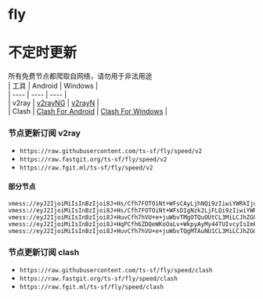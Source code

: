 # fly
# 不定时更新
所有免费节点都爬取自网络，请勿用于非法用途  
|  工具  | Android  | Windows  |  
|  ----  | ----   | ----  |  
| v2ray  | [v2rayNG](https://github.com/2dust/v2rayNG/releases) | [v2rayN](https://github.com/2dust/v2rayN/releases) |  
| Clash  | [Clash For Android](https://github.com/Kr328/ClashForAndroid/releases) | [Clash For Windows](https://github.com/Fndroid/clash_for_windows_pkg/releases) | 
  
### 节点更新订阅  v2ray
- `https://raw.githubusercontent.com/ts-sf/fly/speed/v2`  
- `https://raw.fastgit.org/ts-sf/fly/speed/v2`  
- `https://raw.fgit.ml/ts-sf/fly/speed/v2`  
#### 部分节点  
``` 
vmess://eyJ2IjoiMiIsInBzIjoi8J+Hs/Cfh7FOTOiNt+WFsCAyLjhNQi9zIiwiYWRkIjoiMTU0LjkyLjkuNTAiLCJwb3J0IjoiODAiLCJpZCI6ImRkNDFiNWNiLWI3MmUtNGE4Yy1jNzVhLTNlY2M5MjhkNmViMyIsImFpZCI6IjAiLCJzY3kiOiJhdXRvIiwibmV0Ijoid3MiLCJ0eXBlIjoibm9uZSIsImhvc3QiOiJlY2MudnRjc3MudG9wIiwicGF0aCI6Ii9ibHVlIiwidGxzIjoiIiwic25pIjoiIiwidGVzdF9uYW1lIjoiTkzojbflhbAifQ==
vmess://eyJ2IjoiMiIsInBzIjoi8J+Hs/Cfh7FOTOiNt+WFsDIgNzk2LjFLQi9zIiwiYWRkIjoiMTU2LjI0OS4xOC4xNjMiLCJwb3J0IjoiNDIyOTIiLCJpZCI6IjQxODA0OGFmLWEyOTMtNGI5OS05YjBjLTk4Y2EzNTgwZGQyNCIsImFpZCI6IjY0Iiwic2N5IjoiYXV0byIsIm5ldCI6InRjcCIsInR5cGUiOiJub25lIiwiaG9zdCI6ImVjYy52dGNzcy50b3AiLCJwYXRoIjoiL2JsdWUiLCJ0bHMiOiIiLCJzbmkiOiIiLCJ0ZXN0X25hbWUiOiJOTOiNt+WFsDIifQ==
vmess://eyJ2IjoiMiIsInBzIjoi8J+HuvCfh7hVU+e+juWbvTMgOTQuOUtCL3MiLCJhZGQiOiJuczEudjItdmlwLmZ1biIsInBvcnQiOiI4MCIsImlkIjoiOGFiZTk0OTYtNWUyNC00ZTQ5LWI1NjYtZGNmODYxMTYwMTdkIiwiYWlkIjoiMCIsInNjeSI6ImF1dG8iLCJuZXQiOiJ3cyIsInR5cGUiOiJub25lIiwiaG9zdCI6ImRlNS5pcnRlaC5mdW4iLCJwYXRoIjoiL2k5OUxndlNhc2xic1BMTFFRN2o2WiIsInRscyI6IiIsInNuaSI6IiIsInRlc3RfbmFtZSI6IlVT576O5Zu9MyJ9
vmess://eyJ2IjoiMiIsInBzIjoi8J+HqPCfh6ZDQeWKoOaLv+WkpyAyMy44TUIvcyIsImFkZCI6ImVsZXBoYW50LnNob3BpbmdsaXN0LmlyIiwicG9ydCI6IjgwIiwiaWQiOiJmYTZhZWIxNS05OTZhLTQyMTAtYjI2Ny1lMzRmNWUzNzcyYmYiLCJhaWQiOiIwIiwic2N5IjoiYXV0byIsIm5ldCI6InRjcCIsInR5cGUiOiJodHRwIiwiaG9zdCI6InZhcnplc2gzLmNvbSIsInBhdGgiOiIvIiwidGxzIjoiIiwic25pIjoiIiwidGVzdF9uYW1lIjoiQ0HliqDmi7/lpKcifQ==
vmess://eyJ2IjoiMiIsInBzIjoi8J+HuvCfh7hVU+e+juWbvTQgMTAuNU1CL3MiLCJhZGQiOiIxNDAuOTkuMTI3LjIyMiIsInBvcnQiOiI1NDc3NCIsImlkIjoiNDE4MDQ4YWYtYTI5My00Yjk5LTliMGMtOThjYTM1ODBkZDI0IiwiYWlkIjoiNjQiLCJzY3kiOiJhdXRvIiwibmV0IjoidGNwIiwidHlwZSI6Im5vbmUiLCJob3N0IjoiIiwicGF0aCI6Ii92aWRlbyIsInRscyI6IiIsInNuaSI6IiIsInRlc3RfbmFtZSI6IlVT576O5Zu9NCJ9
```
### 节点更新订阅  clash
- `https://raw.githubusercontent.com/ts-sf/fly/speed/clash`  
- `https://raw.fastgit.org/ts-sf/fly/speed/clash`  
- `https://raw.fgit.ml/ts-sf/fly/speed/clash`  


